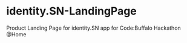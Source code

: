 # identity.SN-LandingPage
 Product Landing Page for identity.SN app for Code:Buffalo Hackathon @Home
